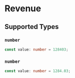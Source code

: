 # Revenue


## Supported Types

### `number`

```typescript
const value: number = 128403;
```

### `number`

```typescript
const value: number = 1284.03;
```

